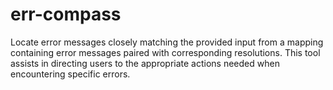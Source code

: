 # err-compass
Locate error messages closely matching the provided input from a mapping containing error messages paired with corresponding resolutions. This tool assists in directing users to the appropriate actions needed when encountering specific errors.
